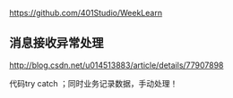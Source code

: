 

https://github.com/401Studio/WeekLearn


## 消息接收异常处理

http://blog.csdn.net/u014513883/article/details/77907898

代码try catch ；同时业务记录数据，手动处理！